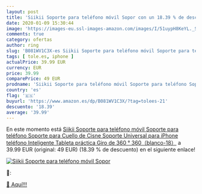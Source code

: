 ```yaml
---
layout: post
title: 'Siikii Soporte para teléfono móvil Sopor con un 18.39 % de descuento'
date: 2020-01-09 15:30:44
image: 'https://images-eu.ssl-images-amazon.com/images/I/51uypH8KeYL._SL200_.jpg'
comments: true
category: ofertas
author: ring
slug: 'B081WV1C3X-es Siikii Soporte para teléfono móvil Soporte para teléfono...'
tags: [ tole.es, iphone ]
actualPrice: 39.99 EUR
currency: EUR
price: 39.99
comparePrice: 49 EUR
prodname: 'Siikii Soporte para teléfono móvil Soporte para teléfono Soporte para Cuello de Cisne Soporte Universal para iPhone teléfono Inteligente Tableta práctica Giro de 360 ° 360（blanco-18）'
country: 'es'
flag: '🇪🇸'
buyurl: 'https://www.amazon.es/dp/B081WV1C3X/?tag=tolees-21'
descuento: '18.39'
average: '39.99'
---
```


En este momento está [Siikii Soporte para teléfono móvil Soporte para teléfono Soporte para Cuello de Cisne Soporte Universal para iPhone teléfono Inteligente Tableta práctica Giro de 360 ° 360（blanco-18）](https://www.amazon.es/dp/B081WV1C3X/?tag=tolees-21) a 39.99 EUR (original: 49 EUR) (18.39 %  de descuento) en el siguiente enlace!

[![Siikii Soporte para teléfono móvil Sopor](https://images-eu.ssl-images-amazon.com/images/I/51uypH8KeYL._SL200_.jpg)](https://www.amazon.es/dp/B081WV1C3X/?tag=tolees-21)

🔎:


[🛒 Aquí!!!](https://www.amazon.es/dp/B081WV1C3X/?tag=tolees-21)
